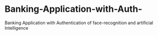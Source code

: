# Banking-Application-with-Auth-
Banking Application with Authentication of face-recognition and artificial Intelligence
